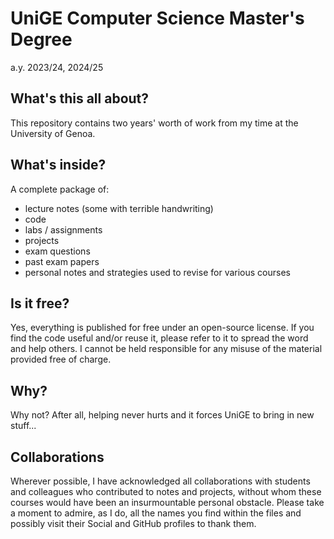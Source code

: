 # UniGE Computer Science Master's Degree
a.y. 2023/24, 2024/25

## What's this all about?
This repository contains two years' worth of work from my time at the University of Genoa.

## What's inside?
A complete package of:

- lecture notes (some with terrible handwriting)
- code
- labs / assignments
- projects
- exam questions
- past exam papers
- personal notes and strategies used to revise for various courses

## Is it free?
Yes, everything is published for free under an open-source license. If you find the code useful and/or reuse it, please refer to it to spread the word and help others.
I cannot be held responsible for any misuse of the material provided free of charge.

## Why?
Why not? After all, helping never hurts and it forces UniGE to bring in new stuff...

## Collaborations
Wherever possible, I have acknowledged all collaborations with students and colleagues who contributed to notes and projects, without whom these courses would have been an insurmountable personal obstacle.
Please take a moment to admire, as I do, all the names you find within the files and possibly visit their Social and GitHub profiles to thank them.
